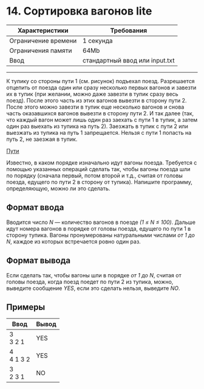 # 14. Сортировка вагонов lite

|Характеристики|Требования|
|---|---|
|Ограничение времени|1 секунда|
|Ограничения памяти|64Mb|
|Ввод|стандартный ввод или input.txt|
---
К тупику со стороны пути 1 (см. рисунок) подъехал поезд. Разрешается отцепить от поезда один или сразу несколько первых вагонов и завезти их в тупик (при желании, можно даже завезти в тупик сразу весь поезд). После этого часть из этих вагонов вывезти в сторону пути 2. После этого можно завезти в тупик еще несколько вагонов и снова часть оказавшихся вагонов вывезти в сторону пути 2. И так далее (так, что каждый вагон может лишь один раз заехать с пути 1 в тупик, а затем один раз выехать из тупика на путь 2). Заезжать в тупик с пути 2 или выезжать из тупика на путь 1 запрещается. Нельзя с пути 1 попасть на путь 2, не заезжая в тупик.

[Пути](image.jpg)

Известно, в каком порядке изначально идут вагоны поезда. Требуется с помощью указанных операций сделать так, чтобы вагоны поезда шли по порядку (сначала первый, потом второй и т.д., считая от головы поезда, едущего по пути 2 в сторону от тупика). Напишите программу, определяющую, можно ли это сделать.

## Формат ввода

Вводится число *N* — количество вагонов в поезде *(1 ≤ N ≤ 100)*. Дальше идут номера вагонов в порядке от головы поезда, едущего по пути 1 в сторону тупика. Вагоны пронумерованы натуральными числами *от 1 до N*, каждое из которых встречается ровно один раз.

## Формат вывода

Если сделать так, чтобы вагоны шли в порядке *от 1 до N*, считая от головы поезда, когда поезд поедет по пути 2 из тупика, можно, выведите сообщение *YES*, если это сделать нельзя, выведите *NO*.

## Примеры

|Ввод|Вывод|
|---|---|
|3<br>3 2 1|YES|
|4<br>4 1 3 2|YES|
|3<br>2 3 1|NO|
